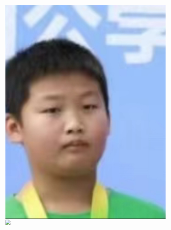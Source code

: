 ![](https://github.com/BlockP/blockp.github.io/raw/main/mainPage_assets/LSH.jpg)
![](https://github.com/BlockP/blockp.github.io/raw/main/mainPage_assets/PQY_toughguy.gif)
